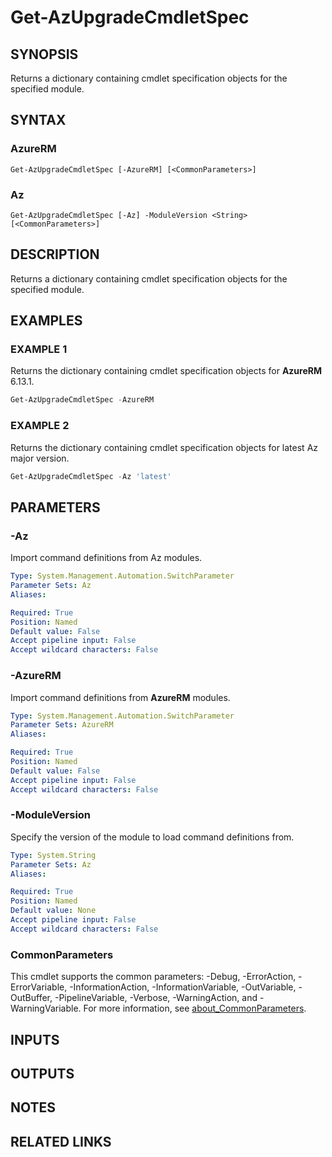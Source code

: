 ﻿---
external help file: Az.Tools.Migration-help.xml
Module Name: az.tools.migration
online version:
schema: 2.0.0
---

# Get-AzUpgradeCmdletSpec

## SYNOPSIS
Returns a dictionary containing cmdlet specification objects for the specified module.

## SYNTAX

### AzureRM

```
Get-AzUpgradeCmdletSpec [-AzureRM] [<CommonParameters>]
```

### Az

```
Get-AzUpgradeCmdletSpec [-Az] -ModuleVersion <String> [<CommonParameters>]
```

## DESCRIPTION

Returns a dictionary containing cmdlet specification objects for the specified module.

## EXAMPLES

### EXAMPLE 1

Returns the dictionary containing cmdlet specification objects for **AzureRM** 6.13.1.

```powershell
Get-AzUpgradeCmdletSpec -AzureRM
```

### EXAMPLE 2

Returns the dictionary containing cmdlet specification objects for latest Az major version.

```powershell
Get-AzUpgradeCmdletSpec -Az 'latest'
```

## PARAMETERS

### -Az

Import command definitions from Az modules.

```yaml
Type: System.Management.Automation.SwitchParameter
Parameter Sets: Az
Aliases:

Required: True
Position: Named
Default value: False
Accept pipeline input: False
Accept wildcard characters: False
```

### -AzureRM

Import command definitions from **AzureRM** modules.

```yaml
Type: System.Management.Automation.SwitchParameter
Parameter Sets: AzureRM
Aliases:

Required: True
Position: Named
Default value: False
Accept pipeline input: False
Accept wildcard characters: False
```

### -ModuleVersion

Specify the version of the module to load command definitions from.

```yaml
Type: System.String
Parameter Sets: Az
Aliases:

Required: True
Position: Named
Default value: None
Accept pipeline input: False
Accept wildcard characters: False
```

### CommonParameters

This cmdlet supports the common parameters: -Debug, -ErrorAction, -ErrorVariable,
-InformationAction, -InformationVariable, -OutVariable, -OutBuffer, -PipelineVariable, -Verbose,
-WarningAction, and -WarningVariable. For more information, see
[about_CommonParameters](http://go.microsoft.com/fwlink/?LinkID=113216).

## INPUTS

## OUTPUTS

## NOTES

## RELATED LINKS
